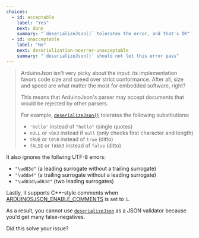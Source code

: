 ```yaml
---
choices:
  - id: acceptable
    label: "Yes"
    next: done
    summary: "`deserializeJson()` tolerates the error, and that's OK"
  - id: unacceptable
    label: "No"
    next: deserialization-noerror-unacceptable
    summary: "`deserializeJson()` should not let this error pass"
---
```


> ArduinoJson isn't very picky about the input: its implementation favors code size and speed over strict conformance.
> After all, size and speed are what matter the most for embedded software, right?
> 
> This means that ArduinoJson's parser may accept documents that would be rejected by other parsers.
> 
> For example, [`deserializeJson()`](/v6/api/json/deserializejson/) tolerates the following substitutions:
> 
> * `'hello'` instead of `"hello"` (single quotes)
> * `nULL` or `n0n3` instead if `null` (only checks first character and length)
> * `tRUE` or `t0t0` instead of `true` (ditto)
> * `fALSE` or `fAkk3` instead of `false` (ditto)

It also ignores the follwing UTF-8 errors:

* `"\ud83d"` (a leading surrogate without a trailing surrogate)
* `"\udda4"` (a trailing surrogate without a leading surrogate)
* `"\ud83d\ud83d"` (two leading surrogates)

Lastly, it supports C++-style comments when [ARDUINOSJSON_ENABLE_COMMENTS](/v6/api/config/enable_comments/) is set to `1`.

As a result, you cannot use [`deserializeJson`](/v6/api/json/deserializejson/) as a JSON validator because you'd get many false-negatives.

Did this solve your issue?